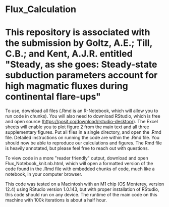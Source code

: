 # Flux_Calculation

# This repository is associated with the submission by Goltz, A.E.; Till, C.B.; and Kent, A.J.R. entitled "Steady, as she goes: Steady-state subduction parameters account for high magmatic fluxes during continental flare-ups"

To use, download all files (.Rmd is an R-Notebook, which will allow you to run code in chunks). You will also need to download RStudio, which is free and open source (https://posit.co/download/rstudio-desktop/). The Excel sheets will enable you to plot figure 2 from the main text and all three supplementary figures. Put all files in a single directory, and open the .Rmd file. Detailed instructions on running the code are within the .Rmd file. You should now be able to reproduce our calculations and figures. The Rmd file is heavily annotated, but please feel free to reach out with questions.

To view code in a more "reader friendly" output, download and open Flux_Notebook_knit.nb.html, which will open a formatted version of the code found in the .Rmd file with embedded chunks of code, much like a notebook, in your computer browser.

This code was tested on a Macintosh with an M1 chip (OS Monterey, version 12.4) using RStudio version 1.0.143, but with proper installation of RStudio, this code should run on any device. The runtime of the main code on this machine with 100k iterations is about a half hour.
